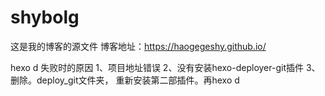 # shybolg
这是我的博客的源文件
博客地址：https://haogegeshy.github.io/

hexo d 失败时的原因
1、项目地址错误
2、没有安装hexo-deployer-git插件
3、删除。deploy_git文件夹， 重新安装第二部插件。再hexo d
